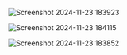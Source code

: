 ![Screenshot 2024-11-23 183923](https://github.com/user-attachments/assets/d1d9265d-276d-427f-bf93-e4b0d5186fcd)

![Screenshot 2024-11-23 184115](https://github.com/user-attachments/assets/6e0b2837-63fc-43e7-9880-a3f8d1caf789)

![Screenshot 2024-11-23 183852](https://github.com/user-attachments/assets/ffe5b011-b312-400a-a621-64ecfa6daa1c)
